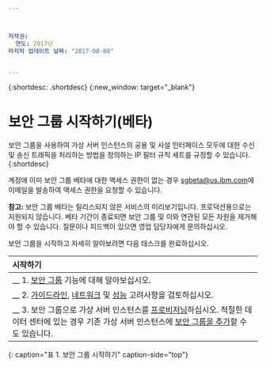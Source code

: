 ```yaml
---



저작권:
  연도: 2017년
마지막 업데이트 날짜: "2017-08-08"


---
```


{:shortdesc: .shortdesc}
{:new_window: target="_blank"}

# 보안 그룹 시작하기(베타)

보안 그룹을 사용하여 가상 서버 인스턴스의 공용 및 사설 인터페이스 모두에 대한 수신 및 송신 트래픽을 처리하는 방법을 정의하는 IP 필터 규칙 세트를 규정할 수 있습니다.
{:shortdesc}

계정에 이미 보안 그룹 베타에 대한 액세스 권한이 없는 경우 [sgbeta@us.ibm.com](mailto:sgbeta@us.ibm.com)에 이메일을 발송하여 액세스 권한을 요청할 수 있습니다.

**참고:** 보안 그룹 베타는 릴리스되지 않은 서비스의 미리보기입니다. 프로덕션용으로는 지원되지 않습니다. 베타 기간이 종료되면 보안 그룹 및 이와 연관된 모든 자원을 제거해야 할 수 있습니다. 질문이나 피드백이 있으면 영업 담당자에게 문의하십시오.

보안 그룹을 시작하고 자세히 알아보려면 다음 태스크를 완료하십시오.

| 시작하기          |
|:------------------|
| __ 1. [보안 그룹](sg_overview.html) 기능에 대해 알아보십시오. |
| __ 2. [가이드라인](sg_guidelines.html), [네트워크](sg_network_config.html) 및 [성능](sg_perf_limits.html) 고려사항을 검토하십시오.|
| __ 3. 보안 그룹으로 가상 서버 인스턴스를 [프로비저닝](sg_provisioning.html)하십시오. 적절한 데이터 센터에 있는 경우 기존 가상 서버 인스턴스에 [보안 그룹을 추가](sg_creating.html)할 수도 있습니다. |
{: caption="표 1. 보안 그룹 시작하기" caption-side="top"} 



